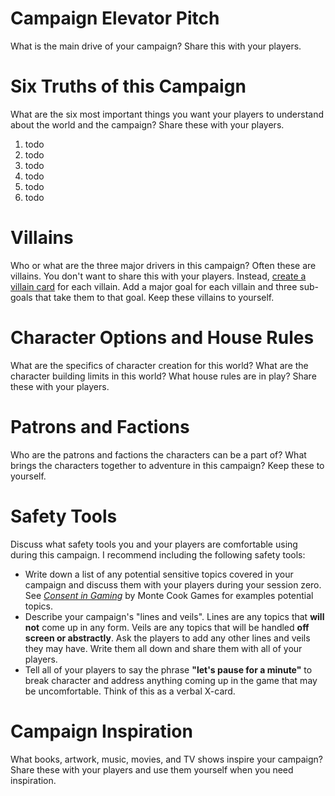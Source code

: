 # Campaign Elevator Pitch
What is the main drive of your campaign? Share this with your players.

# Six Truths of this Campaign
What are the six most important things you want your players to understand about the world and the campaign? Share these with your players.
1. todo
2. todo
3. todo
4. todo
5. todo
6. todo

# Villains
Who or what are the three major drivers in this campaign? Often these are villains. You don't want to share this with your players. Instead, [create a villain card](https://www.notion.so/Villains-b3727dd8659c41b8984d2cf495af4c0f) for each villain. Add a major goal for each villain and three sub-goals that take them to that goal. Keep these villains to yourself.

# Character Options and House Rules
What are the specifics of character creation for this world? What are the character building limits in this world? What house rules are in play? Share these with your players.

# Patrons and Factions
Who are the patrons and factions the characters can be a part of? What brings the characters together to adventure in this campaign? Keep these to yourself.

# Safety Tools
Discuss what safety tools you and your players are comfortable using during this campaign. I recommend including the following safety tools:

-   Write down a list of any potential sensitive topics covered in your campaign and discuss them with your players during your session zero. See [_Consent in Gaming_](https://www.montecookgames.com/consent-in-gaming/) by Monte Cook Games for examples potential topics.
-   Describe your campaign's "lines and veils". Lines are any topics that **will not** come up in any form. Veils are any topics that will be handled **off screen or abstractly**. Ask the players to add any other lines and veils they may have. Write them all down and share them with all of your players.
-   Tell all of your players to say the phrase **"let's pause for a minute"** to break character and address anything coming up in the game that may be uncomfortable. Think of this as a verbal X-card.

# Campaign Inspiration
What books, artwork, music, movies, and TV shows inspire your campaign? Share these with your players and use them yourself when you need inspiration.